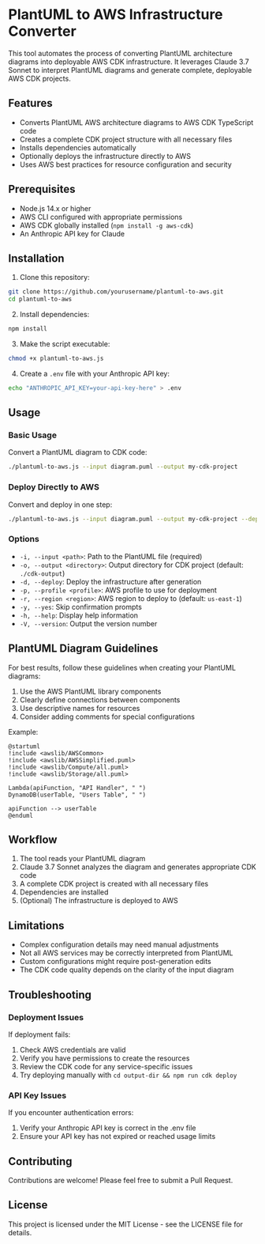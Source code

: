 # PlantUML to AWS Infrastructure Converter

This tool automates the process of converting PlantUML architecture diagrams into deployable AWS CDK infrastructure. It leverages Claude 3.7 Sonnet to interpret PlantUML diagrams and generate complete, deployable AWS CDK projects.

## Features

- Converts PlantUML AWS architecture diagrams to AWS CDK TypeScript code
- Creates a complete CDK project structure with all necessary files
- Installs dependencies automatically
- Optionally deploys the infrastructure directly to AWS
- Uses AWS best practices for resource configuration and security

## Prerequisites

- Node.js 14.x or higher
- AWS CLI configured with appropriate permissions
- AWS CDK globally installed (`npm install -g aws-cdk`)
- An Anthropic API key for Claude

## Installation

1. Clone this repository:
```bash
git clone https://github.com/yourusername/plantuml-to-aws.git
cd plantuml-to-aws
```

2. Install dependencies:
```bash
npm install
```

3. Make the script executable:
```bash
chmod +x plantuml-to-aws.js
```

4. Create a `.env` file with your Anthropic API key:
```bash
echo "ANTHROPIC_API_KEY=your-api-key-here" > .env
```

## Usage

### Basic Usage

Convert a PlantUML diagram to CDK code:

```bash
./plantuml-to-aws.js --input diagram.puml --output my-cdk-project
```

### Deploy Directly to AWS

Convert and deploy in one step:

```bash
./plantuml-to-aws.js --input diagram.puml --output my-cdk-project --deploy --profile my-aws-profile --region us-west-2
```

### Options

- `-i, --input <path>`: Path to the PlantUML file (required)
- `-o, --output <directory>`: Output directory for CDK project (default: `./cdk-output`)
- `-d, --deploy`: Deploy the infrastructure after generation
- `-p, --profile <profile>`: AWS profile to use for deployment
- `-r, --region <region>`: AWS region to deploy to (default: `us-east-1`)
- `-y, --yes`: Skip confirmation prompts
- `-h, --help`: Display help information
- `-V, --version`: Output the version number

## PlantUML Diagram Guidelines

For best results, follow these guidelines when creating your PlantUML diagrams:

1. Use the AWS PlantUML library components
2. Clearly define connections between components
3. Use descriptive names for resources
4. Consider adding comments for special configurations

Example:
```
@startuml
!include <awslib/AWSCommon>
!include <awslib/AWSSimplified.puml>
!include <awslib/Compute/all.puml>
!include <awslib/Storage/all.puml>

Lambda(apiFunction, "API Handler", " ")
DynamoDB(userTable, "Users Table", " ")

apiFunction --> userTable
@enduml
```

## Workflow

1. The tool reads your PlantUML diagram
2. Claude 3.7 Sonnet analyzes the diagram and generates appropriate CDK code
3. A complete CDK project is created with all necessary files
4. Dependencies are installed
5. (Optional) The infrastructure is deployed to AWS

## Limitations

- Complex configuration details may need manual adjustments
- Not all AWS services may be correctly interpreted from PlantUML
- Custom configurations might require post-generation edits
- The CDK code quality depends on the clarity of the input diagram

## Troubleshooting

### Deployment Issues

If deployment fails:

1. Check AWS credentials are valid
2. Verify you have permissions to create the resources
3. Review the CDK code for any service-specific issues
4. Try deploying manually with `cd output-dir && npm run cdk deploy`

### API Key Issues

If you encounter authentication errors:

1. Verify your Anthropic API key is correct in the .env file
2. Ensure your API key has not expired or reached usage limits

## Contributing

Contributions are welcome! Please feel free to submit a Pull Request.

## License

This project is licensed under the MIT License - see the LICENSE file for details.
